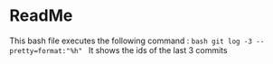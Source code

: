 # ReadMe
This bash file executes the following command :
``bash
git log -3 --pretty=format:"%h"
``
It shows the ids of the last 3 commits